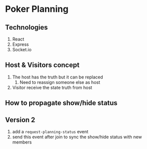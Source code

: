 # Poker Planning

## Technologies

1. React
2. Express
3. Socket.io

## Host & Visitors concept

1. The host has the truth but it can be replaced
   1. Need to reassign someone else as host
2. Visitor receive the state truth from host

## How to propagate show/hide status

## Version 2

1. add a `request-planning-status` event
2. send this event after join to sync the show/hide status with new members
